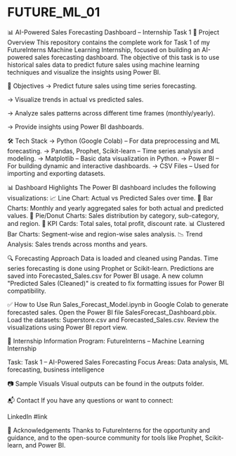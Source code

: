 # FUTURE_ML_01
📊 AI-Powered Sales Forecasting Dashboard – Internship Task 1
🚀 Project Overview
This repository contains the complete work for Task 1 of my FutureInterns Machine Learning Internship, focused on building an AI-powered sales forecasting dashboard. The objective of this task is to use historical sales data to predict future sales using machine learning techniques and visualize the insights using Power BI.

🧠 Objectives
-> Predict future sales using time series forecasting.
 
-> Visualize trends in actual vs predicted sales.

-> Analyze sales patterns across different time frames (monthly/yearly).

-> Provide insights using Power BI dashboards.

🛠️ Tech Stack
-> Python (Google Colab) – For data preprocessing and ML forecasting.
-> Pandas, Prophet, Scikit-learn – Time series analysis and modeling.
-> Matplotlib – Basic data visualization in Python.
-> Power BI – For building dynamic and interactive dashboards.
-> CSV Files – Used for importing and exporting datasets.

📊 Dashboard Highlights
The Power BI dashboard includes the following visualizations:
📈 Line Chart: Actual vs Predicted Sales over time.
📅 Bar Charts: Monthly and yearly aggregated sales for both actual and predicted values.
🧩 Pie/Donut Charts: Sales distribution by category, sub-category, and region.
🔢 KPI Cards: Total sales, total profit, discount rate.
📊 Clustered Bar Charts: Segment-wise and region-wise sales analysis.
📉 Trend Analysis: Sales trends across months and years.

🔍 Forecasting Approach
Data is loaded and cleaned using Pandas.
Time series forecasting is done using Prophet or Scikit-learn.
Predictions are saved into Forecasted_Sales.csv for Power BI usage.
A new column "Predicted Sales (Cleaned)" is created to fix formatting issues for Power BI compatibility.

✅ How to Use
Run Sales_Forecast_Model.ipynb in Google Colab to generate forecasted sales.
Open the Power BI file SalesForecast_Dashboard.pbix.
Load the datasets: Superstore.csv and Forecasted_Sales.csv.
Review the visualizations using Power BI report view.

📌 Internship Information
Program: FutureInterns – Machine Learning Internship

Task: Task 1 – AI-Powered Sales Forecasting
Focus Areas: Data analysis, ML forecasting, business intelligence

📷 Sample Visuals
Visual outputs can be found in the outputs folder.

📬 Contact
If you have any questions or want to connect:

LinkedIn #link


🙏 Acknowledgements
Thanks to FutureInterns for the opportunity and guidance, and to the open-source community for tools like Prophet, Scikit-learn, and Power BI.

